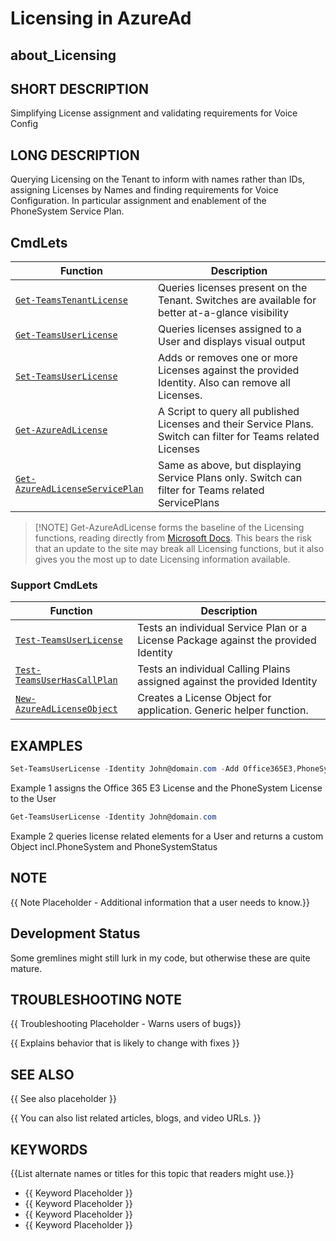 ﻿# Licensing in AzureAd

## about_Licensing

## SHORT DESCRIPTION

Simplifying License assignment and validating requirements for Voice Config

## LONG DESCRIPTION

Querying Licensing on the Tenant to inform with names rather than IDs, assigning Licenses by Names and finding requirements for Voice Configuration.
In particular assignment and enablement of the PhoneSystem Service Plan.

## CmdLets

| Function                                                                  | Description                                                                                                    |
| ------------------------------------------------------------------------- | -------------------------------------------------------------------------------------------------------------- |
| [`Get-TeamsTenantLicense`](/docs/Get-TeamsTenantLicense.md)               | Queries licenses present on the Tenant. Switches are available for better at-a-glance visibility               |
| [`Get-TeamsUserLicense`](/docs/Get-TeamsUserLicense.md)                   | Queries licenses assigned to a User and displays visual output                                                 |
| [`Set-TeamsUserLicense`](/docs/Set-TeamsUserLicense.md)                   | Adds or removes one or more Licenses against the provided Identity. Also can remove all Licenses.              |
| [`Get-AzureAdLicense`](/docs/Get-AzureAdLicense.md)                       | A Script to query all published Licenses and their Service Plans. Switch can filter for Teams related Licenses |
| [`Get-AzureAdLicenseServicePlan`](/docs/Get-AzureAdLicenseServicePlan.md) | Same as above, but displaying Service Plans only. Switch can filter for Teams related ServicePlans             |

> [!NOTE] Get-AzureAdLicense forms the baseline of the Licensing functions, reading directly from [Microsoft Docs](https://docs.microsoft.com/en-us/azure/active-directory/enterprise-users/licensing-service-plan-reference). This bears the risk that an update to the site may break all Licensing functions, but it also gives you the most up to date Licensing information available.

### Support CmdLets

| Function                                                          | Description                                                                         |
| ----------------------------------------------------------------- | ----------------------------------------------------------------------------------- |
| [`Test-TeamsUserLicense`](/docs/Test-TeamsUserLicense.md)         | Tests an individual Service Plan or a License Package against the provided Identity |
| [`Test-TeamsUserHasCallPlan`](/docs/Test-TeamsUserHasCallPlan.md) | Tests an individual Calling Plains assigned against the provided Identity           |
| [`New-AzureAdLicenseObject`](/docs/New-AzureAdLicenseObject.md)   | Creates a License Object for application. Generic helper function.                  |

## EXAMPLES

````powershell
Set-TeamsUserLicense -Identity John@domain.com -Add Office365E3,PhoneSystem
````

Example 1 assigns the Office 365 E3 License and the PhoneSystem License to the User

````powershell
Get-TeamsUserLicense -Identity John@domain.com
````

Example 2 queries license related elements for a User and returns a custom Object incl.PhoneSystem and PhoneSystemStatus

## NOTE

{{ Note Placeholder - Additional information that a user needs to know.}}

## Development Status

Some gremlines might still lurk in my code, but otherwise these are quite mature.

## TROUBLESHOOTING NOTE

{{ Troubleshooting Placeholder - Warns users of bugs}}

{{ Explains behavior that is likely to change with fixes }}

## SEE ALSO

{{ See also placeholder }}

{{ You can also list related articles, blogs, and video URLs. }}

## KEYWORDS

{{List alternate names or titles for this topic that readers might use.}}

- {{ Keyword Placeholder }}
- {{ Keyword Placeholder }}
- {{ Keyword Placeholder }}
- {{ Keyword Placeholder }}
